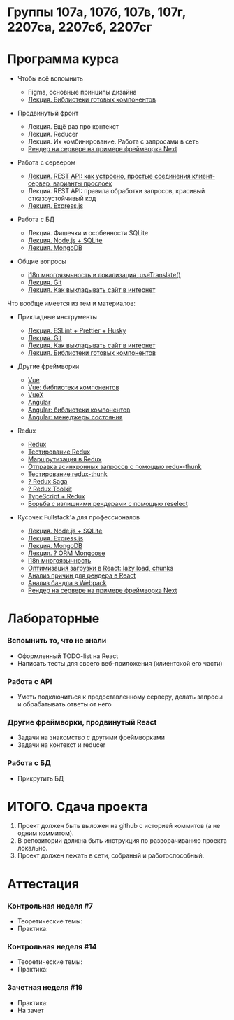 # Группы 107а, 107б, 107в, 107г, 2207са, 2207сб, 2207сг
 
# Программа курса

* Чтобы всё вспомнить
   * Figma, основные принципы дизайна
   * [Лекция. Библиотеки готовых компонентов](https://dmitryweiner.github.io/web-lectures/React%20-%20Component%20libraries.html)
 
* Продвинутый фронт
   * Лекция. Ещё раз про контекст
   * Лекция. Reducer
   * Лекция. Их комбинирование. Работа с запросами в сеть
   * [Рендер на сервере на примере фреймворка Next](https://github.com/dmitryweiner/web-lectures/blob/main/old/%D0%98%D0%BD%D1%82%D0%B5%D1%80%D1%84%D0%B5%D0%B9%D1%81%D1%8B/%D0%98%D0%BD%D1%82%D0%B5%D1%80%D1%84%D0%B5%D0%B9%D1%81%D1%8B%20%D0%9B%D0%B5%D0%BA%D1%86%D0%B8%D1%8F%2016%20next.pptx)

* Работа с сервером
   * [Лекция. REST API: как устроено, простые соединения клиент-сервер, варианты прослоек](https://github.com/dmitryweiner/web-lectures/blob/main/old/%D0%98%D0%BD%D1%82%D0%B5%D1%80%D1%84%D0%B5%D0%B9%D1%81%D1%8B/%D0%98%D0%BD%D1%82%D0%B5%D1%80%D1%84%D0%B5%D0%B9%D1%81%D1%8B%20%D0%A1%D0%B5%D0%BC%D0%B8%D0%BD%D0%B0%D1%80%20React%20REST%20API.pptx)
   * Лекция. REST API: правила обработки запросов, красивый отказоустойчивый код
   * [Лекция. Express.js](https://dmitryweiner.github.io/web-lectures/Express.html)
  
* Работа с БД
   * Лекция. Фишечки и особенности SQLite
   * [Лекция. Node.js + SQLite](https://dmitryweiner.github.io/web-lectures/SQLite.html)
   * [Лекция. MongoDB](https://dmitryweiner.github.io/web-lectures/Mongo.html)

* Общие вопросы
   * [i18n многоязычность и локализация, useTranslate()](https://github.com/dmitryweiner/web-lectures/blob/main/old/%D0%98%D0%BD%D1%82%D0%B5%D1%80%D1%84%D0%B5%D0%B9%D1%81%D1%8B/%D0%98%D0%BD%D1%82%D0%B5%D1%80%D1%84%D0%B5%D0%B9%D1%81%D1%8B%20%D0%9B%D0%B5%D0%BA%D1%86%D0%B8%D1%8F%20React%20i18n.pptx)
   * [Лекция. Git](https://dmitryweiner.github.io/web-lectures/Basic%20-%20Git.html)
   * [Лекция. Как выкладывать сайт в интернет](https://dmitryweiner.github.io/web-lectures/Deploy.html)



Что вообще имеется из тем и материалов:

* Прикладные инструменты
   * [Лекция. ESLint + Prettier + Husky](https://github.com/dmitryweiner/web-lectures/raw/main/old/%D0%9B%D0%B5%D0%BA%D1%86%D0%B8%D1%8F%20eslint%20prettier%20husky.pptx)
   * [Лекция. Git](https://dmitryweiner.github.io/web-lectures/Basic%20-%20Git.html)
   * [Лекция. Как выкладывать сайт в интернет](https://dmitryweiner.github.io/web-lectures/Deploy.html)
   * [Лекция. Библиотеки готовых компонентов](https://dmitryweiner.github.io/web-lectures/React%20-%20Component%20libraries.html)

* Другие фреймворки
   * [Vue](https://dmitryweiner.github.io/web-lectures/Vue.html)
   * [Vue: библиотеки компонентов](https://dmitryweiner.github.io/web-lectures/Vue%20-%20UI%20Libraries.html)
   * [VueX](https://dmitryweiner.github.io/web-lectures/Vue%20-%20VueX.html)
   * [Angular](https://dmitryweiner.github.io/web-lectures/Angular.html)
   * [Angular: библиотеки компонентов](https://dmitryweiner.github.io/web-lectures/Angular%20-%20UI%20Libraries.html)
   * [Angular: менеджеры состояния](https://dmitryweiner.github.io/web-lectures/Angular%20-%20State%20Managers.html)

* Redux
   * [Redux](https://dmitryweiner.github.io/web-lectures/Redux%20-%20Basic.html)
   * [Тестирование Redux](https://dmitryweiner.github.io/web-lectures/Redux%20-%20Testing%20Redux.html)
   * [Маршрутизация в Redux](https://dmitryweiner.github.io/web-lectures/Redux%20-%20Router.html)
   * [Отправка асинхронных запросов с помощью redux-thunk](https://dmitryweiner.github.io/web-lectures/Redux%20-%20Redux%20Thunk.html)
   * [Тестирование redux-thunk](https://dmitryweiner.github.io/web-lectures/Redux%20-%20Testing%20Redux%20Thunk.html)
   * [? Redux Saga](https://dmitryweiner.github.io/web-lectures/Redux%20-%20Redux%20Saga.html)
   * [? Redux Toolkit](https://dmitryweiner.github.io/web-lectures/Redux%20-%20Redux%20Toolkit.html)
   * [TypeScript + Redux](https://dmitryweiner.github.io/web-lectures/Redux%20-%20TypeScript%20with%20Redux.html)
   * [Борьба с излишними рендерами с помощью reselect](https://dmitryweiner.github.io/web-lectures/Redux%20-%20UseMemo%20reselect.html)

* Кусочек Fullstack'а для профессионалов
   * [Лекция. Node.js + SQLite](https://dmitryweiner.github.io/web-lectures/SQLite.html)
   * [Лекция. Express.js](https://dmitryweiner.github.io/web-lectures/Express.html)
   * [Лекция. MongoDB](https://dmitryweiner.github.io/web-lectures/Mongo.html)
   * [Лекция. ? ORM Mongoose](https://dmitryweiner.github.io/web-lectures/Mongoose.html)
   * [i18n многоязычность](https://github.com/dmitryweiner/web-lectures/blob/main/old/%D0%98%D0%BD%D1%82%D0%B5%D1%80%D1%84%D0%B5%D0%B9%D1%81%D1%8B/%D0%98%D0%BD%D1%82%D0%B5%D1%80%D1%84%D0%B5%D0%B9%D1%81%D1%8B%20%D0%9B%D0%B5%D0%BA%D1%86%D0%B8%D1%8F%20React%20i18n.pptx)
   * [Оптимизация загрузки в React: lazy load, chunks]()
   * [Анализ причин для рендера в React]()
   * [Анализ бандла в Webpack]()
   * [Рендер на сервере на примере фреймворка Next](https://github.com/dmitryweiner/web-lectures/blob/main/old/%D0%98%D0%BD%D1%82%D0%B5%D1%80%D1%84%D0%B5%D0%B9%D1%81%D1%8B/%D0%98%D0%BD%D1%82%D0%B5%D1%80%D1%84%D0%B5%D0%B9%D1%81%D1%8B%20%D0%9B%D0%B5%D0%BA%D1%86%D0%B8%D1%8F%2016%20next.pptx)

# Лабораторные

### Вспомнить то, что не знали

* Оформленный TODO-list на React
* Написать тесты для своего веб-приложения (клиентской его части)

### Работа с API

*  Уметь подключиться к предоставленному серверу, делать запросы и обрабатывать ответы от него

### Другие фреймворки, продвинутый React

* Задачи на знакомство с другими фреймворками
* Задачи на контекст и reducer

### Работа с БД

* Прикрутить БД


# ИТОГО. Сдача проекта

1. Проект должен быть выложен на github с историей коммитов (а не одним коммитом).
2. В репозитории должна быть инструкция по разворачиванию проекта локально.
3. Проект должен лежать в сети, собраный и работоспособный.


# Аттестация

### Контрольная неделя #7

* Теоретические темы:
* Практика: 
  
### Контрольная неделя #14

* Теоретические темы: 
* Практика: 

### Зачетная неделя #19

* Практика:
* На зачет


